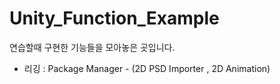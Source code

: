 # Unity_Function_Example
연습할때 구현한 기능들을 모아놓은 곳입니다.



- 리깅 : Package Manager - (2D PSD Importer , 2D Animation) 
